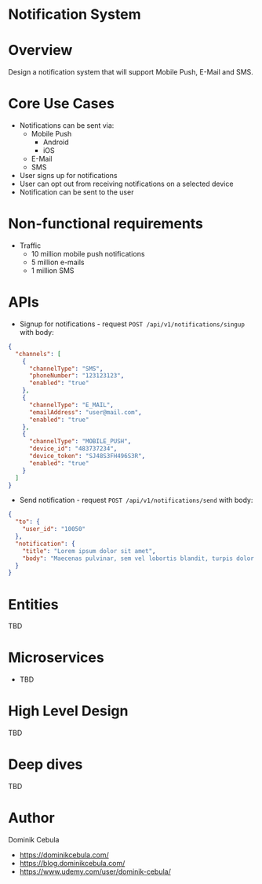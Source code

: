# Notification System

# Overview

Design a notification system that will support Mobile Push, E-Mail and SMS.

# Core Use Cases

* Notifications can be sent via:
    * Mobile Push
        * Android
        * iOS
    * E-Mail
    * SMS
* User signs up for notifications
* User can opt out from receiving notifications on a selected device
* Notification can be sent to the user

# Non-functional requirements

* Traffic
    * 10 million mobile push notifications
    * 5 million e-mails
    * 1 million SMS

# APIs

* Signup for notifications - request `POST /api/v1/notifications/singup` with body:

```json
{
  "channels": [
    {
      "channelType": "SMS",
      "phoneNumber": "123123123",
      "enabled": "true"
    },
    {
      "channelType": "E_MAIL",
      "emailAddress": "user@mail.com",
      "enabled": "true"
    },
    {
      "channelType": "MOBILE_PUSH",
      "device_id": "483737234",
      "device_token": "SJ48S3FH496S3R",
      "enabled": "true"
    }
  ]
}
```

* Send notification - request `POST /api/v1/notifications/send` with body:

```json
{
  "to": {
    "user_id": "10050"
  },
  "notification": {
    "title": "Lorem ipsum dolor sit amet",
    "body": "Maecenas pulvinar, sem vel lobortis blandit, turpis dolor cursus est, id maximus libero enim non orci."
  }
}
```

# Entities

TBD

# Microservices

* TBD

# High Level Design

TBD

# Deep dives

TBD

# Author

Dominik Cebula

* https://dominikcebula.com/
* https://blog.dominikcebula.com/
* https://www.udemy.com/user/dominik-cebula/

